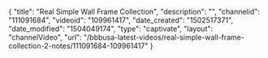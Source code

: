 {
    "title": "Real Simple Wall Frame Collection",
    "description": "",
    "channelid": "111091684",
    "videoid": "109961417",
    "date_created": "1502517371",
    "date_modified": "1504049174",
    "type": "captivate",
    "layout": "channelVideo",
    "url": "\/bbbusa-latest-videos\/real-simple-wall-frame-collection-2-notes\/111091684-109961417"
}